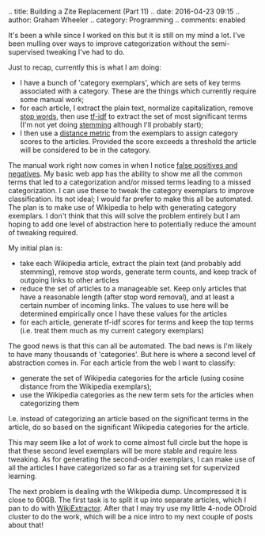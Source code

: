 .. title: Building a Zite Replacement (Part 11)
.. date: 2016-04-23 09:15
.. author: Graham Wheeler
.. category: Programming
.. comments: enabled

It's been a while since I worked on this but it is still on my mind a lot. I've been mulling over ways to improve categorization without the semi-supervised tweaking I've had to do.

Just to recap, currently this is what I am doing:

* I have a bunch of 'category exemplars', which are sets of key terms associated with a category. These are the things which currently require some manual work;
* for each article, I extract the plain text, normalize capitalization, remove [stop words](https://en.wikipedia.org/wiki/Stop_words), then use [tf-idf](https://en.wikipedia.org/wiki/Tf-idf) to extract the set of most significant terms (I'm not yet doing [stemming](https://en.wikipedia.org/wiki/Stemming) although I'll probably start);
* I then use a [distance metric](https://en.wikipedia.org/wiki/Metric_(mathematics)) from the exemplars to assign category scores to the articles. Provided the score exceeds a threshold the article will be considered to be in the category.

The manual work right now comes in when I notice [false positives and negatives](https://en.wikipedia.org/wiki/False_positives_and_false_negatives). My basic web app has the ability to show me all the common terms that led to a categorization and/or missed terms leading to a missed categorization. I can use these to tweak the category exemplars to improve classification. Its not ideal; I would far prefer to make this all be automated. The plan is to make use of Wikipedia to help with generating category exemplars. I don't think that this will solve the problem entirely but I am hoping to add one level of abstraction here to potentially reduce the amount of tweaking required.

My initial plan is:

* take each Wikipedia article, extract the plain text (and probably add stemming), remove stop words, generate term counts, and keep track of outgoing links to other articles
* reduce the set of articles to a manageable set. Keep only articles that have a reasonable length (after stop word removal), and at least a certain number of incoming links. The values to use here will be determined empirically once I have these values for the articles
* for each article, generate tf-idf scores for terms and keep the top terms (i.e. treat them much as my current category exemplars)

The good news is that this can all be automated. The bad news is I'm likely to have many thousands of 'categories'. But here is where a second level of abstraction comes in. For each article from the web I want to classify:

- generate the set of Wikipedia categories for the article (using cosine distance from the Wikipedia exemplars);
- use the Wikipedia categories as the new term sets for the articles when categorizing them

I.e. instead of categorizing an article based on the significant terms in the article, do so based on the significant Wikipedia categories for the article.

This may seem like a lot of work to come almost full circle but the hope is that these second level exemplars will be more stable and require less tweaking. As for generating the second-order exemplars, I can make use of all the articles I have categorized so far as a training set for supervized learning.

The next problem is dealing wth the Wikipedia dump. Uncompressed it is close to 60GB. The first task is to split it up into separate articles, which I pan to do with [WikiExtractor](https://github.com/attardi/wikiextractor). After that I may try use my little 4-node ODroid cluster to do the work, which will be a nice intro to my next couple of posts about that! 



